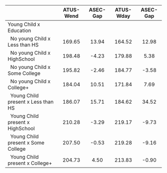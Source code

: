 
|                      |    ATUS-Wend |     ASEC-Gap |    ATUS-Wday |     ASEC-Gap |
| -------------------- | :----------: | :----------: | :----------: | :----------: |
| Young Child x Education |              |              |              |              |
| &nbsp;&nbsp;No young Child x Less than HS |       169.65 |        13.94 |       164.52 |        12.98 |
| &nbsp;&nbsp;No young Child x HighSchool |       198.48 |        -4.23 |       179.88 |         5.38 |
| &nbsp;&nbsp;No young Child x Some College |       195.82 |        -2.46 |       184.77 |        -3.58 |
| &nbsp;&nbsp;No young Child x College+ |       184.04 |        10.51 |       171.84 |         7.69 |
| &nbsp;&nbsp;Young Child present x Less than HS |       186.07 |        15.71 |       184.62 |        34.52 |
| &nbsp;&nbsp;Young Child present x HighSchool |       210.28 |        -3.29 |       219.17 |        -9.73 |
| &nbsp;&nbsp;Young Child present x Some College |       207.50 |        -0.53 |       219.28 |        -9.16 |
| &nbsp;&nbsp;Young Child present x College+ |       204.73 |         4.50 |       213.83 |        -0.90 |


